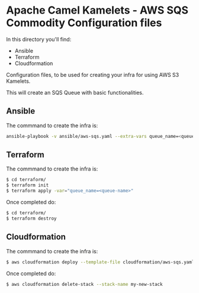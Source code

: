 # Apache Camel Kamelets - AWS SQS Commodity Configuration files

In this directory you'll find:

- Ansible
- Terraform
- Cloudformation 

Configuration files, to be used for creating your infra for using AWS S3 Kamelets.

This will create an SQS Queue with basic functionalities.

## Ansible

The commmand to create the infra is:

```bash
ansible-playbook -v ansible/aws-sqs.yaml --extra-vars queue_name=<queue_name> --extra-vars region=<region>
```

## Terraform

The commmand to create the infra is:

```bash
$ cd terraform/
$ terraform init
$ terraform apply -var="queue_name=<queue-name>"
```

Once completed do:

```bash
$ cd terraform/
$ terraform destroy
```

## Cloudformation

The commmand to create the infra is:

```bash
$ aws cloudformation deploy --template-file cloudformation/aws-sqs.yaml --stack-name my-new-stack --parameter-overrides QueueName=<queue-name>
```

Once completed do:

```bash
$ aws cloudformation delete-stack --stack-name my-new-stack
```


